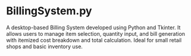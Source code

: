 # BillingSystem.py
A desktop-based Billing System developed using Python and Tkinter. It allows users to manage item selection, quantity input, and bill generation with itemized cost breakdown and total calculation. Ideal for small retail shops and basic inventory use.
